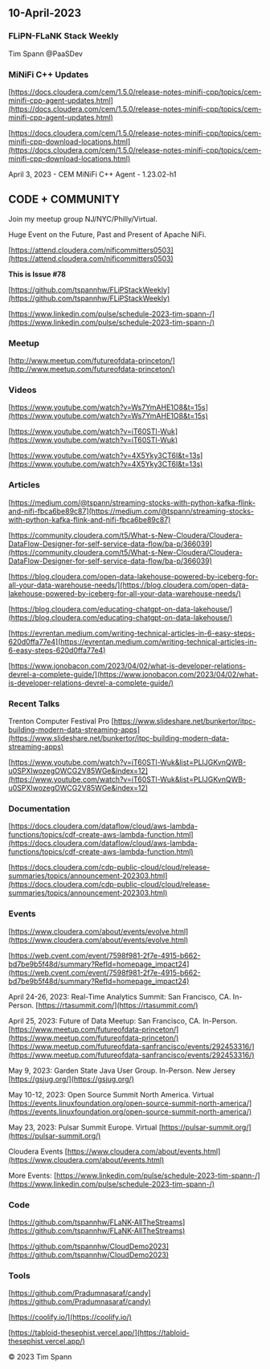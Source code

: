 ## 10-April-2023

### FLiPN-FLaNK Stack Weekly

Tim Spann @PaaSDev



### MiNiFi C++ Updates

[https://docs.cloudera.com/cem/1.5.0/release-notes-minifi-cpp/topics/cem-minifi-cpp-agent-updates.html](https://docs.cloudera.com/cem/1.5.0/release-notes-minifi-cpp/topics/cem-minifi-cpp-agent-updates.html)

[https://docs.cloudera.com/cem/1.5.0/release-notes-minifi-cpp/topics/cem-minifi-cpp-download-locations.html](https://docs.cloudera.com/cem/1.5.0/release-notes-minifi-cpp/topics/cem-minifi-cpp-download-locations.html)

April 3, 2023 - CEM MiNiFi C++ Agent - 1.23.02-h1



## CODE + COMMUNITY


Join my meetup group NJ/NYC/Philly/Virtual. 


Huge Event on the Future, Past and Present of Apache NiFi.

[https://attend.cloudera.com/nificommitters0503](https://attend.cloudera.com/nificommitters0503)


**This is Issue #78**

[https://github.com/tspannhw/FLiPStackWeekly](https://github.com/tspannhw/FLiPStackWeekly)

[https://www.linkedin.com/pulse/schedule-2023-tim-spann-/](https://www.linkedin.com/pulse/schedule-2023-tim-spann-/)




### Meetup

[http://www.meetup.com/futureofdata-princeton/](http://www.meetup.com/futureofdata-princeton/)




### Videos

[https://www.youtube.com/watch?v=Ws7YmAHE1O8&t=15s](https://www.youtube.com/watch?v=Ws7YmAHE1O8&t=15s)

[https://www.youtube.com/watch?v=iT60STl-Wuk](https://www.youtube.com/watch?v=iT60STl-Wuk)

[https://www.youtube.com/watch?v=4X5Yky3CT6I&t=13s](https://www.youtube.com/watch?v=4X5Yky3CT6I&t=13s)






### Articles

[https://medium.com/@tspann/streaming-stocks-with-python-kafka-flink-and-nifi-fbca6be89c87](https://medium.com/@tspann/streaming-stocks-with-python-kafka-flink-and-nifi-fbca6be89c87)

[https://community.cloudera.com/t5/What-s-New-Cloudera/Cloudera-DataFlow-Designer-for-self-service-data-flow/ba-p/366039](https://community.cloudera.com/t5/What-s-New-Cloudera/Cloudera-DataFlow-Designer-for-self-service-data-flow/ba-p/366039)

[https://blog.cloudera.com/open-data-lakehouse-powered-by-iceberg-for-all-your-data-warehouse-needs/](https://blog.cloudera.com/open-data-lakehouse-powered-by-iceberg-for-all-your-data-warehouse-needs/)

[https://blog.cloudera.com/educating-chatgpt-on-data-lakehouse/](https://blog.cloudera.com/educating-chatgpt-on-data-lakehouse/)

[https://evrentan.medium.com/writing-technical-articles-in-6-easy-steps-620d0ffa77e4](https://evrentan.medium.com/writing-technical-articles-in-6-easy-steps-620d0ffa77e4)

[https://www.jonobacon.com/2023/04/02/what-is-developer-relations-devrel-a-complete-guide/](https://www.jonobacon.com/2023/04/02/what-is-developer-relations-devrel-a-complete-guide/)



### Recent Talks


Trenton Computer Festival Pro
[https://www.slideshare.net/bunkertor/itpc-building-modern-data-streaming-apps](https://www.slideshare.net/bunkertor/itpc-building-modern-data-streaming-apps)

[https://www.youtube.com/watch?v=iT60STl-Wuk&list=PLIJGKvnQWB-u0SPXIwozegOWCG2V85WGe&index=12](https://www.youtube.com/watch?v=iT60STl-Wuk&list=PLIJGKvnQWB-u0SPXIwozegOWCG2V85WGe&index=12)



### Documentation

[https://docs.cloudera.com/dataflow/cloud/aws-lambda-functions/topics/cdf-create-aws-lambda-function.html](https://docs.cloudera.com/dataflow/cloud/aws-lambda-functions/topics/cdf-create-aws-lambda-function.html)

[https://docs.cloudera.com/cdp-public-cloud/cloud/release-summaries/topics/announcement-202303.html](https://docs.cloudera.com/cdp-public-cloud/cloud/release-summaries/topics/announcement-202303.html)



### Events


[https://www.cloudera.com/about/events/evolve.html](https://www.cloudera.com/about/events/evolve.html)

[https://web.cvent.com/event/7598f981-2f7e-4915-b662-bd7be9b5f48d/summary?RefId=homepage_impact24](https://web.cvent.com/event/7598f981-2f7e-4915-b662-bd7be9b5f48d/summary?RefId=homepage_impact24)

April 24-26, 2023: Real-Time Analytics Summit:  San Francisco, CA. In-Person.
[https://rtasummit.com/](https://rtasummit.com/)

April 25, 2023:   Future of Data Meetup:   San Francisco, CA. In-Person.
[https://www.meetup.com/futureofdata-princeton/](https://www.meetup.com/futureofdata-princeton/)
[https://www.meetup.com/futureofdata-sanfrancisco/events/292453316/](https://www.meetup.com/futureofdata-sanfrancisco/events/292453316/)

May 9, 2023:   Garden State Java User Group.   In-Person.   New Jersey
[https://gsjug.org/](https://gsjug.org/)

May 10-12, 2023:  Open Source Summit North America.   Virtual
[https://events.linuxfoundation.org/open-source-summit-north-america/](https://events.linuxfoundation.org/open-source-summit-north-america/)

May 23, 2023:  Pulsar Summit Europe. Virtual
[https://pulsar-summit.org/](https://pulsar-summit.org/)

Cloudera Events
[https://www.cloudera.com/about/events.html](https://www.cloudera.com/about/events.html)

More Events:
[https://www.linkedin.com/pulse/schedule-2023-tim-spann-/](https://www.linkedin.com/pulse/schedule-2023-tim-spann-/)




### Code



[https://github.com/tspannhw/FLaNK-AllTheStreams](https://github.com/tspannhw/FLaNK-AllTheStreams)

[https://github.com/tspannhw/CloudDemo2023](https://github.com/tspannhw/CloudDemo2023)



### Tools


[https://github.com/Pradumnasaraf/candy](https://github.com/Pradumnasaraf/candy)

[https://coolify.io/](https://coolify.io/)

[https://tabloid-thesephist.vercel.app/](https://tabloid-thesephist.vercel.app/)





&copy; 2023 Tim Spann
